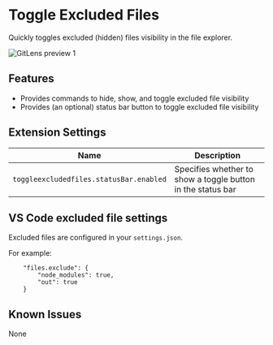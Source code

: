 # Toggle Excluded Files

Quickly toggles excluded (hidden) files visibility in the file explorer.

![GitLens preview 1](https://raw.githubusercontent.com/eamodio/vscode-toggle-excluded-files/master/images/preview.gif)

## Features

- Provides commands to hide, show, and toggle excluded file visibility
- Provides (an optional) status bar button to toggle excluded file visibility

## Extension Settings

|Name | Description
|-----|------------
|`toggleexcludedfiles.statusBar.enabled`|Specifies whether to show a toggle button in the status bar

## VS Code excluded file settings

Excluded files are configured in your `settings.json`.

For example:
```
    "files.exclude": {
        "node_modules": true,
        "out": true
    }
```

## Known Issues

None
